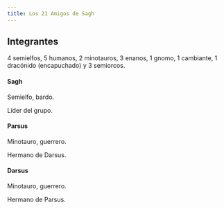 ```yaml
---
title: Los 21 Amigos de Sagh
---
```


## Integrantes

4 semielfos, 5 humanos, 2 minotauros, 3 enanos, 1 gnomo, 1 cambiante, 1 dracónido (encapuchado) y 3 semiorcos.

#### Sagh

Semielfo, bardo.

Líder del grupo.

#### Parsus

Minotauro, guerrero.

Hermano de Darsus.

#### Darsus

Minotauro, guerrero.

Hermano de Parsus.
